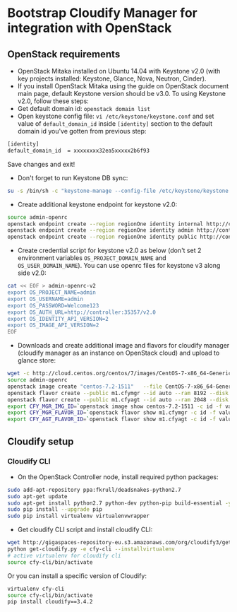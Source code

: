 # Bootstrap Cloudify Manager for integration with OpenStack

## OpenStack requirements
- OpenStack Mitaka installed on Ubuntu 14.04 with Keystone v2.0 (with key projects installed: Keystone, Glance, Nova, Neutron, Cinder).
- If you install OpenStack Mitaka using the guide on OpenStack document main page, default Keystone version should be v3.0. To using Keystone v2.0, follow these steps:
 - Get default domain id: `openstack domain list`
 - Open keystone config file: `vi /etc/keystone/keystone.conf` and set value of `default_domain_id` inside `[identity]` section to the default domain id you've gotten from previous step:

 ```sh
 [identity] 
 default_domain_id  = xxxxxxxx32ea5xxxxx2b6f93 
 ```

 Save changes and exit!

 - Don't forget to run Keystone DB sync:

 ```sh
 su -s /bin/sh -c "keystone-manage --config-file /etc/keystone/keystone.conf db_sync" keystone
 ```
 - Create additional keystone endpoint for keystone v2.0:

 ```sh
 source admin-openrc
 openstack endpoint create --region regionOne identity internal http://controller:5000/v2.0
 openstack endpoint create --region regionOne identity admin http://controller:35357/v2.0 
 openstack endpoint create --region regionOne identity public http://controller:5000/v2.0 
 ```

 - Create credential script for keystone v2.0 as below (don't set 2 environment variables `OS_PROJECT_DOMAIN_NAME` and `OS_USER_DOMAIN_NAME`). You can use openrc files for keystone v3 along side v2.0:

 ```sh
 cat << EOF > admin-openrc-v2
 export OS_PROJECT_NAME=admin
 export OS_USERNAME=admin
 export OS_PASSWORD=Welcome123
 export OS_AUTH_URL=http://controller:35357/v2.0
 export OS_IDENTITY_API_VERSION=2
 export OS_IMAGE_API_VERSION=2
 EOF
 ```

 - Downloads and create additional image and flavors for cloudify manager (cloudify manager as an instance on OpenStack cloud) and upload to glance store:

 ```sh
 wget -c http://cloud.centos.org/centos/7/images/CentOS-7-x86_64-GenericCloud-1511.qcow2
 source admin-openrc
 openstack image create "centos-7.2-1511"   --file CentOS-7-x86_64-GenericCloud-1511.qcow2   --disk-format qcow2 --container-format bare   --public
 openstack flavor create --public m1.cfymgr --id auto --ram 8192 --disk 40 --vcpus 4
 openstack flavor create --public m1.cfyagt --id auto --ram 2048 --disk 10 --vcpus 2
 export CFY_MGR_IMG_ID=`openstack image show centos-7.2-1511 -c id -f value`
 export CFY_MGR_FLAVOR_ID=`openstack flavor show m1.cfymgr -c id -f value`
 export CFY_AGT_FLAVOR_ID=`openstack flavor show m1.cfyagt -c id -f value`
 ```

## Cloudify setup

### Cloudify CLI
- On the OpenStack Controller node, install required python packages:

```sh
sudo add-apt-repository ppa:fkrull/deadsnakes-python2.7
sudo apt-get update
sudo apt-get install python2.7 python-dev python-pip build-essential -y --force-yes
sudo pip install --upgrade pip
sudo pip install virtualenv virtualenvwrapper
```

- Get cloudify CLI script and install cloudify CLI:

```sh
wget http://gigaspaces-repository-eu.s3.amazonaws.com/org/cloudify3/get-cloudify.py
python get-cloudify.py -e cfy-cli --installvirtualenv
# active virtualenv for cloudify cli 
source cfy-cli/bin/activate
```

Or you can install a specific version of Cloudify:

```sh
virtualenv cfy-cli
source cfy-cli/bin/activate
pip install cloudify==3.4.2 
```





